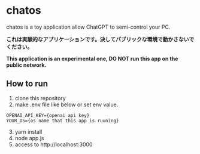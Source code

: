 # chatos

chatos is a toy application allow ChatGPT to semi-control your PC.

**これは実験的なアプリケーションです。決してパブリックな環境で動かさないでください。**

**This application is an experimental one, DO NOT run this app on the public network.**

## How to run

1. clone this repository
2. make .env file like below or set env value.
```
OPENAI_API_KEY={openai api key}
YOUR_OS={os name that this app is ruuning}
```
3. yarn install
4. node app.js
5. access to http://localhost:3000
